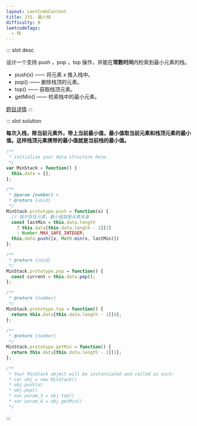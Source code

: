 ```yaml
---
layout: LeetCodeContent
title: 155. 最小栈
difficulty: 0
leetcodeTags:
  - 栈
---
```



::: slot desc

设计一个支持 push ，pop ，top 操作，并能在**常数时间**内检索到最小元素的栈。

- push(x) —— 将元素 x 推入栈中。
- pop() —— 删除栈顶的元素。
- top() —— 获取栈顶元素。
- getMin() —— 检索栈中的最小元素。

[题目详情](https://leetcode-cn.com/problems/min-stack/)
:::


::: slot solution

**每次入栈，除当前元素外，带上当前最小值，最小值取当前元素和栈顶元素的最小值。这样栈顶元素携带的最小值就是当前栈的最小值。**

```javascript
/**
 * initialize your data structure here.
 */
var MinStack = function() {
  this.data = [];
};

/** 
 * @param {number} x
 * @return {void}
 */
MinStack.prototype.push = function(x) {
  // 栈不存在元素，最小值就是元素本身
  const lastMin = this.data.length 
    ? this.data[this.data.length - 1][1]
    : Number.MAX_SAFE_INTEGER;
  this.data.push([x, Math.min(x, lastMin)])
};

/**
 * @return {void}
 */
MinStack.prototype.pop = function() {
  const current = this.data.pop();
};

/**
 * @return {number}
 */
MinStack.prototype.top = function() {
  return this.data[this.data.length - 1][0];
};

/**
 * @return {number}
 */
MinStack.prototype.getMin = function() {
  return this.data[this.data.length - 1][1];
};

/**
 * Your MinStack object will be instantiated and called as such:
 * var obj = new MinStack()
 * obj.push(x)
 * obj.pop()
 * var param_3 = obj.top()
 * var param_4 = obj.getMin()
 */
```

:::